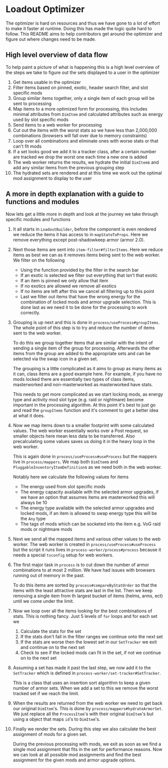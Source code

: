 # Loadout Optimizer

The optimizer is hard on resources and thus we have gone to a lot of effort to make it faster at runtime. Doing this has made the logic quite hard to follow. This README aims to help contributors get around the optimizer and figure out where changes need to be made.

## High level overview of data flow

To help paint a picture of what is happening this is a high level overview of the steps we take to figure out the sets displayed to a user in the optimizer

1. Get items usable in the optimizer
1. Filter items based on pinned, exotic, header search filter, and slot specific mods
1. Group similar items together, only a single item of each group will be sent to processing
1. Map items to a more optimized form for processing, this includes minimal attributes from `DimItem` and calculated attributes such as energy used by slot specific mods
1. Send items to a web worker for processing
1. Cut out the items with the worst stats so we have less than 2,000,000 combinations (browsers will fall over due to memory constraints)
1. Loop over all combinations and eliminate ones with worse stats or that can't fit mods
1. If a set looks good we add it to a tracker class, after a certain number are tracked we drop the worst one each time a new one is added
1. The web worker returns the results, we hydrate the initial `DimItem`s and add any similar items from the previous grouping step
1. The hydrated sets are rendered and at this time we work out the optimal mod assignment to display to the user

## A more in depth explanation with a guide to functions and modules

Now lets get a little more in depth and look at the journey we take through specific modules and functions

1. It all starts in `LoadoutBuilder`, before the component is even rendered we reduce the items it has access to in `mapStateToProps`. Here we remove everything except post-shadowkeep armor (armor 2.0).

1. Next those items are sent into `item-filter#filterItems`. Here we reduce items as best we can as it removes items being sent to the web worker. We filter on the following
    - Using the function provided by the filter in the search bar
    - If an exotic is selected we filter out everything that isn't that exotic
    - If an item is pinned we only allow that item
    - If no exotics are allowed we remove all exotics
    - If no items are left after this we cancel all filtering up to this point
    - Last we filter out items that have the wrong energy for the combination of locked mods and armor upgrade selection. This is done last as we need it to be done for the processing to work correctly.

1. Grouping is up next and this is done in `process/useProcess#groupItems`. The whole point of this step is to try and reduce the number of items sent to the web worker.

    To do this we group together items that are similar with the intent of sending a single item of the group for processing. Afterwards the other items from the group are added to the appropriate sets and can be selected via the swap icon in a given set.

    The grouping is a little complicated as it aims to group as many items as it can, class items are a good example here. For example, if you have no mods locked there are essentially two types of class items, masterworked and non-masterworked as masterworked have stats.

    This needs to get more complicated as we start locking mods, as energy type and activity mod slot type (e.g. raid or nightmare) become important in the processing algorithm. At this point it's best to just go and read the `groupItems` function and it's comment to get a better idea at what it does.

1. Now we map items down to a smaller footprint with some calculated values. The web worker essentially works over a Post request, so smaller objects here mean less data to be transferred. Also precalculating some values saves us doing it in the heavy loop in the web worker.

    This is again done in `process/useProcess#useProcess` but the mappers live in `process/mappers`. We map both `DimItem`s and `PluggableInventoryItemDefinition`s as we need both in the web worker.

    Notably here we calculate the following values for items
    - The energy used from slot specific mods
    - The energy capacity available with the selected armor upgrades, if we have an option that assumes items are masterworked this will always be 10
    - The energy type available with the selected armor upgrades and locked mods, if an item is allowed to swap energy type this will be the `Any` type
    - The tags of mods which can be socketed into the item e.g. VoG raid mods or nightmare mods

1. Next we send all the mapped items and various other values to the web worker. The web worker is created in `process/useProcess#useProcess` but the script it runs lives in `process-worker/process#process` because it needs a special `tsconfig` setup for web workers.

1. The first major task in `process` is to cut down the number of armor combinations to at most 2 million. We have had issues with browsers running out of memory in the past.

    To do this items are sorted by `process#compareByStatOrder` so that the items with the least attractive stats are last in the list. Then we keep removing a single item from th largest bucket of items (helms, arms, ect) until we come under the limit.

1. Now we loop over all the items looking for the best combinations of stats. This is nothing fancy. Just 5 levels of `for` loops and for each set we

    1. Calculate the stats for the set
    1. If the stats don't fall in the filter ranges we continue onto the next set
    1. If the stats are worse then the lowest set in our `SetTracker` we exit and continue on to the next set
    1. Check to see if the locked mods can fit in the set, if not we continue on to the next set

1. Assuming a set has made it past the last step, we now add it to the `SetTracker` which is defined in `process-worker/set-tracker#SetTracker`.

    This is a class that uses an insertion sort algorithm to keep a given number of armor sets. When we add a set to this we remove the worst tracked set if we reach the limit.

1. When the results are returned from the web worker we need to get back our original `DimItem`'s. This is done by `process/mappers#hydrateArmorSet`. We just replace all the `ProcessItem`'s with their original `DimItem`'s but using a object that maps `id`'s to `DimItem`'s.

1. Finally we render the sets. During this step we also calculate the best assignment of mods for a given set.

    During the previous processing with mods, we exit as soon as we find a single mod assignment that fits in the set for performance reasons. Now we can look at all possible mod assignments and find the best assignment for the given mods and armor upgrade options.
